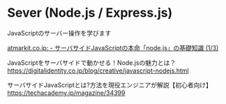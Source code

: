 # Sever (Node.js / Express.js)

JavaScriptのサーバー操作を学びます

[atmarkit.co.jp: - サーバサイドJavaScriptの本命「node.js」の基礎知識 (1/3)](https://www.atmarkit.co.jp/ait/articles/1102/28/news105.html)


JavaScriptをサーバサイドで動かせる！Node.jsの魅力とは？
https://digitalidentity.co.jp/blog/creative/javascript-nodejs.html

サーバサイドJavaScriptとは?方法を現役エンジニアが解説【初心者向け】
https://techacademy.jp/magazine/34399


